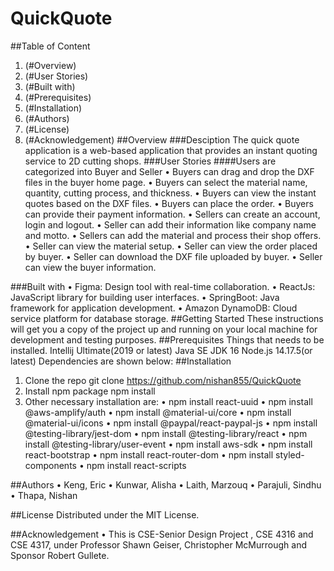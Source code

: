# QuickQuote
##Table of Content
1.	(#Overview)
2.	(#User Stories)
3.	(#Built with)
4.	(#Prerequisites)
5.	(#Installation)
6.	(#Authors)
7.	(#License)
8.	(#Acknowledgement)
##Overview
###Desciption
The quick quote application is a web-based application that provides an instant quoting service to 2D cutting shops.
###User Stories
####Users are categorized into Buyer and Seller
•	Buyers can drag and drop the DXF files in the buyer home page.
•	Buyers can select the material name, quantity, cutting process, and thickness.
•	Buyers can view the instant quotes based on the DXF files.
•	Buyers can place the order.
•	Buyers can provide their payment information.
•	Sellers can create an account, login and logout.
•	Seller can add their information like company name and motto.
•	Sellers can add the material and process their shop offers.
•	Seller can view the material setup.
•	Seller can view the order placed by buyer.
•	Seller can download the DXF file uploaded by buyer.
•	Seller can view the buyer information.

###Built with
•	Figma: Design tool with real-time collaboration.
•	ReactJs: JavaScript library for building user interfaces.
•	SpringBoot: Java framework for application development.
•	Amazon DynamoDB: Cloud service platform for database storage.
##Getting Started
These instructions will get you a copy of the project up and running on your local machine for development and testing purposes.
##Prerequisites
Things that needs to be installed.
Intellij Ultimate(2019 or latest) 
Java SE JDK 16
Node.js 14.17.5(or latest)
Dependencies are shown below:
##Installation
1.	Clone the repo
git clone  https://github.com/nishan855/QuickQuote
2.	Install npm package
npm install
3.	Other necessary installation are:
•	npm install react-uuid
•	npm install @aws-amplify/auth
•	npm install @material-ui/core
•	npm install @material-ui/icons
•	npm install @paypal/react-paypal-js
•	npm install @testing-library/jest-dom
•	npm install @testing-library/react
•	npm install @testing-library/user-event
•	npm install aws-sdk
•	npm install react-bootstrap
•	npm install react-router-dom
•	npm install styled-components
•	npm install react-scripts

##Authors
•	Keng, Eric 
•	Kunwar, Alisha 
•	Laith, Marzouq 
•	Parajuli, Sindhu 
•	Thapa, Nishan 

##License
Distributed under the MIT License.

##Acknowledgement
•	This is CSE-Senior Design Project , CSE 4316 and CSE 4317, under Professor Shawn Geiser, Christopher McMurrough and Sponsor Robert Gullete.











